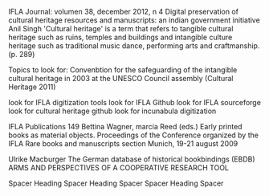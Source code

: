 IFLA Journal: volumen 38, december 2012, n 4
Digital preservation of cultural heritage resources and manuscripts: an indian government initiative
Anil Singh
'Cultural heritage' is a term that refers to tangible cultural heritage such as ruins, temples and buildings and intangible culture heritage such as traditional music dance, performing arts and craftmanship. (p. 289)




Topics to look for:
Convenbtion for the safeguarding of the intangible cultural heritage in 2003 at the UNESCO Council assembly (Cultural Heritage 2011)


look for IFLA digitization tools
look for IFLA Github
look for IFLA sourceforge
look for cultural heritage github
look for incunabula digitization



IFLA Publications 149
Bettina Wagner, marcia Reed (eds.) 
Early printed books as material objects. 
Proceedings of the Conference organized by the IFLA Rare books and manuscripts section 
Munich, 19-21 august 2009

Ulrike Macburger
The German database of historical bookbindings (EBDB) ARMS AND PERSPECTIVES OF A COOPERATIVE RESEARCH TOOL


Spacer
Heading
Spacer
Heading
Spacer
Spacer
Heading
Spacer


